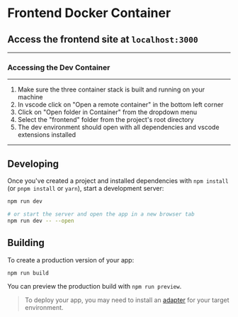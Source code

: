 # Frontend Docker Container

## Access the frontend site at `localhost:3000`

---

### Accessing the Dev Container

---

1. Make sure the three container stack is built and running on your machine
2. In vscode click on "Open a remote container" in the bottom left corner
3. Click on "Open folder in Container" from the dropdown menu
4. Select the "frontend" folder from the project's root directory
5. The dev environment should open with all dependencies and vscode extensions installed

---

## Developing

Once you've created a project and installed dependencies with `npm install` (or `pnpm install` or `yarn`), start a development server:

```bash
npm run dev

# or start the server and open the app in a new browser tab
npm run dev -- --open
```

## Building

To create a production version of your app:

```bash
npm run build
```

You can preview the production build with `npm run preview`.

> To deploy your app, you may need to install an [adapter](https://kit.svelte.dev/docs/adapters) for your target environment.
